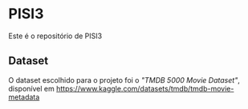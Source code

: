 # PISI3

Este é o repositório de PISI3

## Dataset

O dataset escolhido para o projeto foi o *"TMDB 5000 Movie Dataset"*, disponível em https://www.kaggle.com/datasets/tmdb/tmdb-movie-metadata
